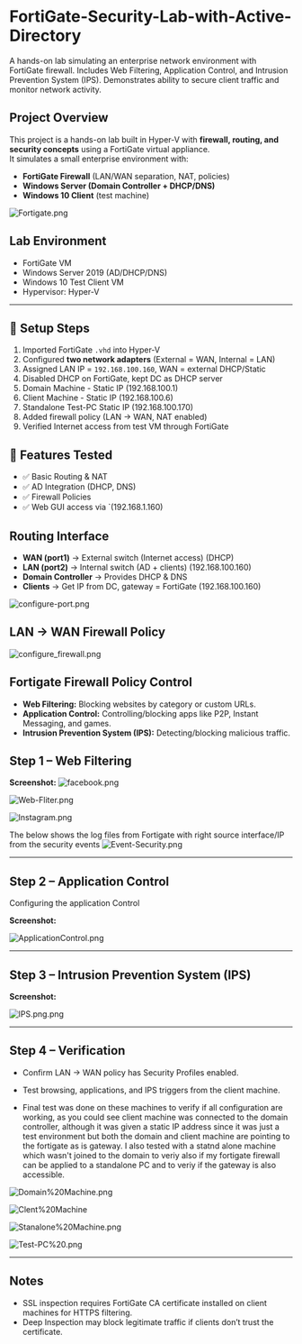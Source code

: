 # FortiGate-Security-Lab-with-Active-Directory
A hands-on lab simulating an enterprise network environment with FortiGate firewall. Includes Web Filtering, Application Control, and Intrusion Prevention System (IPS). Demonstrates ability to secure client traffic and monitor network activity.

## Project Overview
This project is a hands-on lab built in Hyper-V with **firewall, routing, and security concepts** using a FortiGate virtual appliance.  
It simulates a small enterprise environment with:
- **FortiGate Firewall** (LAN/WAN separation, NAT, policies)
- **Windows Server (Domain Controller + DHCP/DNS)**
- **Windows 10 Client** (test machine)

![Fortigate.png](https://github.com/victormbogu1/FortiGate-Security-Lab-with-Active-Directory/blob/bad93f68b6de5140f8ef998048ed8ae4969c0dc7/Diagram.png)


## Lab Environment
- FortiGate VM
- Windows Server 2019 (AD/DHCP/DNS)
- Windows 10 Test Client VM
- Hypervisor: Hyper-V

---
## 🔧 Setup Steps
1. Imported FortiGate `.vhd` into Hyper-V  
2. Configured **two network adapters** (External = WAN, Internal = LAN)  
3. Assigned LAN IP = `192.168.100.160`, WAN = external DHCP/Static  
4. Disabled DHCP on FortiGate, kept DC as DHCP server
5. Domain Machine - Static IP (192.168.100.1)
6. Client Machine - Static IP (192.168.100.6)
7. Standalone Test-PC Static IP (192.168.100.170)
8. Added firewall policy (LAN → WAN, NAT enabled)  
9. Verified Internet access from test VM through FortiGate

## 🔐 Features Tested
- ✅ Basic Routing & NAT  
- ✅ AD Integration (DHCP, DNS)  
- ✅ Firewall Policies  
- ✅ Web GUI access via `(192.168.1.160)

## Routing Interface
- **WAN (port1)** → External switch (Internet access) (DHCP)
- **LAN (port2)** → Internal switch (AD + clients) (192.168.100.160)
- **Domain Controller** → Provides DHCP & DNS
- **Clients** → Get IP from DC, gateway = FortiGate (192.168.100.160)

![configure-port.png](https://github.com/victormbogu1/FortiGate-Security-Lab-with-Active-Directory/blob/b24b48a43adcef20341323ce9d86a73a6a13862b/configure-port.png)

## LAN → WAN Firewall Policy

![configure_firewall.png](https://github.com/victormbogu1/FortiGate-Security-Lab-with-Active-Directory/blob/485781630222a7affd00da3a1c913dd980daa5fe/configure_firewall.png)

## Fortigate Firewall Policy Control

- **Web Filtering:** Blocking websites by category or custom URLs.
- **Application Control:** Controlling/blocking apps like P2P, Instant Messaging, and games.
- **Intrusion Prevention System (IPS):** Detecting/blocking malicious traffic.

## Step 1 – Web Filtering

**Screenshot:**
![facebook.png](https://github.com/victormbogu1/FortiGate-Security-Lab-with-Active-Directory/blob/d364bd8601cf1813140b97d2677f7a0bb59c6d9d/facebook.png)

![Web-Fliter.png](https://github.com/victormbogu1/FortiGate-Security-Lab-with-Active-Directory/blob/d364bd8601cf1813140b97d2677f7a0bb59c6d9d/Web-Fliter.png)

![Instagram.png](https://github.com/victormbogu1/FortiGate-Security-Lab-with-Active-Directory/blob/d364bd8601cf1813140b97d2677f7a0bb59c6d9d/Instagram.png)

The below shows the log files from Fortigate with right source interface/IP from the security events
![Event-Security.png](https://github.com/victormbogu1/FortiGate-Security-Lab-with-Active-Directory/blob/d364bd8601cf1813140b97d2677f7a0bb59c6d9d/Event-Security.png)

---

## Step 2 – Application Control
Configuring the application Control 

**Screenshot:**

![ApplicationControl.png](https://github.com/victormbogu1/FortiGate-Security-Lab-with-Active-Directory/blob/96dcfe6635367d5ce5c059aaca0c710725297f98/Application%20Control.png)

---

## Step 3 – Intrusion Prevention System (IPS)

**Screenshot:**

![IPS.png.png](https://github.com/victormbogu1/FortiGate-Security-Lab-with-Active-Directory/blob/96dcfe6635367d5ce5c059aaca0c710725297f98/IPS.png)


---

## Step 4 – Verification
- Confirm LAN → WAN policy has Security Profiles enabled.
- Test browsing, applications, and IPS triggers from the client machine.

- Final test was done on these machines to verify if all configuration are working, as you could see client machine was connected to the domain controller, although it was given a static IP address since it was just a test environment but both the domain and client machine are pointing to the fortigate as is gateway. I also tested with a statnd alone machine which wasn't joined to the domain to veriy also if my fortigate firewall can be applied to a standalone PC and to veriy if the gateway is also accessible.

![Domain%20Machine.png](https://github.com/victormbogu1/FortiGate-Security-Lab-with-Active-Directory/blob/7ba358b0108f0e8cd48c843faf8f8b7d7fa0b6ff/Domain%20Machine.png)

![Clent%20Machine](https://github.com/victormbogu1/FortiGate-Security-Lab-with-Active-Directory/blob/7ba358b0108f0e8cd48c843faf8f8b7d7fa0b6ff/Clent%20Machine.png)

![Stanalone%20Machine.png](https://github.com/victormbogu1/FortiGate-Security-Lab-with-Active-Directory/blob/7ba358b0108f0e8cd48c843faf8f8b7d7fa0b6ff/Stanalone%20Machine.png)

![Test-PC%20.png](https://github.com/victormbogu1/FortiGate-Security-Lab-with-Active-Directory/blob/294a893f15ffb3194cf8192ba8a44b6202a3924a/Test-PC%20.png)

---

## Notes
- SSL inspection requires FortiGate CA certificate installed on client machines for HTTPS filtering.
- Deep Inspection may block legitimate traffic if clients don’t trust the certificate.


